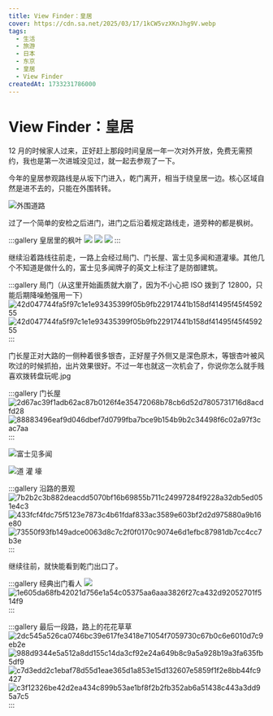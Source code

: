 ```yaml
---
title: View Finder：皇居
cover: https://cdn.sa.net/2025/03/17/1kCW5vzXKnJhg9V.webp
tags:
  - 生活
  - 旅游
  - 日本
  - 东京
  - 皇居
  - View Finder
createdAt: 1733231786000
---
```


# View Finder：皇居

12 月的时候家人过来，正好赶上那段时间皇居一年一次对外开放，免费无需预约，我也是第一次进城没见过，就一起去参观了一下。

今年的皇居参观路线是从坂下门进入，乾门离开，相当于绕皇居一边。核心区域自然是进不去的，只能在外围转转。

![外围道路](https://cdn.sa.net/2025/03/17/NLG8ChMmA9RTi1B.webp)

过了一个简单的安检之后进门，进门之后沿着规定路线走，道旁种的都是枫树。

:::gallery 皇居里的枫叶
![](https://cdn.sa.net/2025/03/17/Wea4j6kxZSiqUrc.webp)
![](https://cdn.sa.net/2025/03/17/FPmp5jhkTv9NMYO.webp)
![](https://cdn.sa.net/2025/03/17/9CPUYoRxJMrZ7z4.webp)
:::

继续沿着路线往前走，一路上会经过局门、门长屋、富士见多闻和道灌壕。其他几个不知道是做什么的，富士见多闻牌子的英文上标注了是防御建筑。

:::gallery 局门（从这里开始画质就大崩了，因为不小心把 ISO 拨到了 12800，只能后期降噪勉强用一下）
![42d047744fa5f97c1e1e93435399f05b9fb22917441b158df41495f45f459255](https://cdn.sa.net/2025/03/17/OMIHGZc3Fgq61Em.webp)
![42d047744fa5f97c1e1e93435399f05b9fb22917441b158df41495f45f459255](https://cdn.sa.net/2025/03/17/kAdiPzqWspTQ3on.webp)
:::

门长屋正对大路的一侧种着很多银杏，正好屋子外侧又是深色原木，等银杏叶被风吹过的时候抓拍，出片效果很好。不过一年也就这一次机会了，你说你怎么就手贱喜欢拨转盘玩呢.jpg

:::gallery 门长屋
![2d67ac39f1adb62ac87b0126f4e35472068b78cb6d52d7805731716d8acdfd28](https://cdn.sa.net/2025/03/17/1kCW5vzXKnJhg9V.webp)
![88883496eaf9d046dbef7d0799fba7bce9b154b9b2c34498f6c02a97f3cac7aa](https://cdn.sa.net/2025/03/17/Be8LwQhHKJYsrS4.webp)
:::

![富士见多闻](https://cdn.sa.net/2025/03/17/rXo4ySkACixeNBK.webp)

![道 灌 壕](https://cdn.sa.net/2025/03/17/gvJYHtVQ34217DB.webp)

:::gallery 沿路的景观
![7b2b2c3b882deacdd5070bf16b69855b711c24997284f9228a32db5ed051e4c3](https://cdn.sa.net/2025/03/17/rh7iBPq1exRAdm8.webp)
![433fcf4fdc75f5123e7873c4b61fdaf833ac3589e603bf2d2d975880a9b16e80](https://cdn.sa.net/2025/03/17/ph35HydmOeNWbr2.webp)
![73550f93fb149adce0063d8c7c2f0f0170c9074e6d1efbc87981db7cc4cc7b3e](https://cdn.sa.net/2025/03/17/TS25Yg7jOz8iIlG.webp)
:::

继续往前，就快能看到乾门出口了。

:::gallery 经典出门看人
![](https://cdn.sa.net/2025/03/17/fZEYBChxwTtNHvG.webp)
![1e605da68fb42021d756e1a54c05375aa6aaa3826f27ca432d92052701f514f9](https://cdn.sa.net/2025/03/17/xrHEDXUlwtOYziN.webp)
:::

:::gallery 最后一段路，路上的花花草草
![2dc545a526ca0746bc39e617fe3418e71054f7059730c67b0c6e6010d7c9eb2e](https://cdn.sa.net/2025/03/17/GPYrq2RuUwTyCQn.webp)
![988d9344e5a512a8dd155c14da3cf92e24a649b8c9a5a928b19a3fa635fb5df9](https://cdn.sa.net/2025/03/17/KBUFwo76PgmxYyW.webp)
![c7d3edd2c1ebaf78d55d1eae365d1a853e15d132607e5859f1f2e8bb44fc9427](https://cdn.sa.net/2025/03/17/wWNaVHSYXp36Teo.webp)
![c3f12326be42d2ea434c899b53ae1bf8f2b2fb352ab6a51438c443a3dd95a7c5](https://cdn.sa.net/2025/03/17/2uhN6CsRzTAMrdZ.webp)
:::
